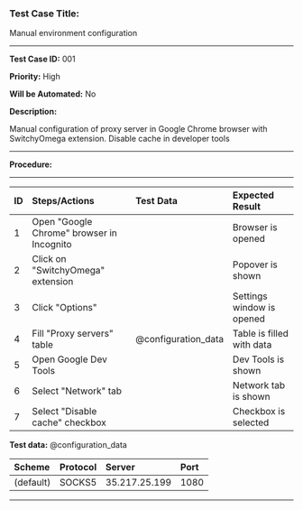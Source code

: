 
### Test Case Title: ###

Manual environment configuration 						

---

**Test Case ID:** 001

**Priority:** High

**Will be Automated:** No

**Description:**

Manual configuration of proxy server in Google Chrome browser with SwitchyOmega extension. Disable cache in developer tools 

---

**Procedure:**

___

|      ID       | Steps/Actions |  Test Data  | Expected Result |
| :------------ |:--------------| :---------- | :-------------- |
|       1       | Open "Google Chrome" browser in Incognito | | Browser is opened
|       2       | Click on "SwitchyOmega" extension |  | Popover is shown |
|       3       | Click "Options" |  | Settings window is opened |
|       4       | Fill "Proxy servers" table | @configuration_data | Table is filled with data  |
|       5       | Open Google Dev Tools  |  |  Dev Tools is shown |
|       6       | Select "Network" tab |  | Network tab is shown  |
|       7       | Select "Disable cache" checkbox |  | Checkbox is selected   |

**Test data:**  @configuration_data

|     Scheme       | Protocol |  Server  | Port |
| :------------ |:--------------| :---------- | :-------------- |
|     (default)     | SOCKS5 | 35.217.25.199 | 1080|
---